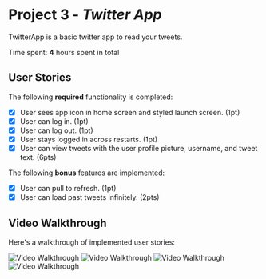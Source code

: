 # Project 3 - *Twitter App*

TwitterApp is a basic twitter app to read your tweets.

Time spent: **4** hours spent in total

## User Stories

The following **required** functionality is completed:

- [x] User sees app icon in home screen and styled launch screen. (1pt)
- [x] User can log in. (1pt)
- [x] User can log out. (1pt)
- [x] User stays logged in across restarts. (1pt)
- [x] User can view tweets with the user profile picture, username, and tweet text. (6pts)

The following **bonus** features are implemented:

- [x] User can pull to refresh. (1pt)
- [x] User can load past tweets infinitely. (2pts)

## Video Walkthrough

Here's a walkthrough of implemented user stories:

<img src='http://g.recordit.co/QG5qaeu3LG.gif' title='Video Walkthrough' width='' alt='Video Walkthrough' />
<img src='http://g.recordit.co/vUOJNAuqee.gif' title='Video Walkthrough' width='' alt='Video Walkthrough' />
<img src='http://g.recordit.co/f1CJDcrUkT.gif' title='Video Walkthrough' width='' alt='Video Walkthrough' />
<img src='http://g.recordit.co/3LeBIpXGFh.gif' title='Video Walkthrough' width='' alt='Video Walkthrough' />


